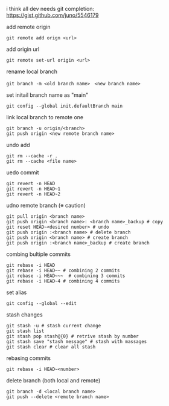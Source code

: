 i think all dev needs git completion:</br> 
https://gist.github.com/juno/5546179

add remote origin
```shell
git remote add orign <url>
```
add origin url
```shell
git remote set-url origin <url>
```
rename local branch
```shell
git branch -m <old branch name>　<new branch name>
```
set initail branch name as "main"
```shell
git config --global init.defaultBranch main
```
link local branch to remote one
```shell
git branch -u origin/<branch>
git push origin <new remote branch name>
```
undo add
```shell
git rm --cache -r .
git rm --cache <file name>
```
uedo commit
```shell
git revert -n HEAD
git revert -n HEAD~1
git revert -n HEAD~2
```
udno remote branch (※ caution)
```shell
git pull origin <branch name>
git push origin <branch name>: <branch name>_backup # copy
git reset HEAD~<desired number> # undo
git push origin :<branch name> # delete branch
git push origin <branch name> # create branch
git push origin :<branch name>_backup # create branch
```
combing bultiple commits</br>
```shell
git rebase -i HEAD
git rebase -i HEAD~~ # combining 2 commits
git rebase -i HEAD~~~  # combining 3 commits
git rebase -i HEAD~4 # combining 4 commits
```
set alias
```shell
git config --global --edit
```
stash changes
```shell
git stash -u # stash current change
git stash list 
git stash pop stash@{0} # retrive stash by number
git stash save "stash message" # stash with massages
git stash clear # clear all stash
```
rebasing commits
```shell
git rebase -i HEAD~<number>
```
delete branch (both local and remote)
```shell
git branch -d <local branch name>
git push --delete <remote branch name>
```